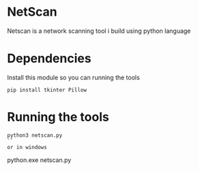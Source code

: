# NetScan
Netscan is a network scanning tool i build using python language
# Dependencies
Install this module so you can running the tools
```
pip install tkinter Pillow
```
# Running the tools
```
python3 netscan.py
``
or in windows
```
python.exe netscan.py
```
